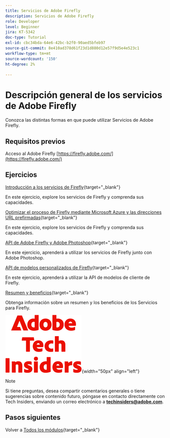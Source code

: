 ```yaml
---
title: Servicios de Adobe Firefly
description: Servicios de Adobe Firefly
role: Developer
level: Beginner
jira: KT-5342
doc-type: Tutorial
exl-id: cbc34bda-64e6-42bc-b2f0-90aed5bfeb97
source-git-commit: 8e410ad378d61f23d1d880d12e57f9d5e4e523c1
workflow-type: tm+mt
source-wordcount: '150'
ht-degree: 2%

---
```


# Descripción general de los servicios de Adobe Firefly

Conozca las distintas formas en que puede utilizar Servicios de Adobe Firefly.

## Requisitos previos

Acceso al Adobe Firefly [https://firefly.adobe.com/](https://firefly.adobe.com/)

## Ejercicios

[Introducción a los servicios de Firefly](./ex1.md){target="_blank"}

En este ejercicio, explore los servicios de Firefly y comprenda sus capacidades.

[Optimizar el proceso de Firefly mediante Microsoft Azure y las direcciones URL prefirmadas](./ex2.md){target="_blank"}

En este ejercicio, explore los servicios de Firefly y comprenda sus capacidades.

[API de Adobe Firefly y Adobe Photoshop](./ex3.md){target="_blank"}

En este ejercicio, aprenderá a utilizar los servicios de Firefly junto con Adobe Photoshop.

[API de modelos personalizados de Firefly](./ex4.md){target="_blank"}

En este ejercicio, aprenderá a utilizar la API de modelos de cliente de Firefly.

[Resumen y beneficios](./summary.md){target="_blank"}

Obtenga información sobre un resumen y los beneficios de los Servicios para Firefly.

![Perspectivas técnicas](./../../../assets/images/techinsiders.png){width="50px" align="left"}

>[!NOTE]
>
>Si tiene preguntas, desea compartir comentarios generales o tiene sugerencias sobre contenido futuro, póngase en contacto directamente con Tech Insiders, enviando un correo electrónico a **techinsiders@adobe.com**.

## Pasos siguientes

Volver a [Todos los módulos](../../../overview.md){target="_blank"}
